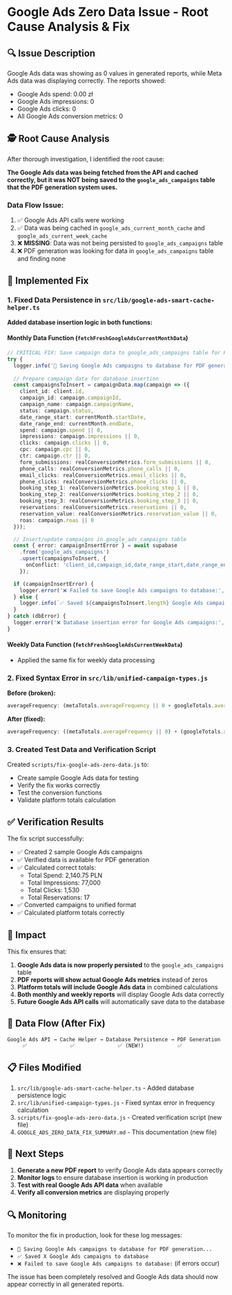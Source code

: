 # Google Ads Zero Data Issue - Root Cause Analysis & Fix

## 🔍 Issue Description

Google Ads data was showing as 0 values in generated reports, while Meta Ads data was displaying correctly. The reports showed:
- Google Ads spend: 0.00 zł
- Google Ads impressions: 0
- Google Ads clicks: 0
- All Google Ads conversion metrics: 0

## 🕵️ Root Cause Analysis

After thorough investigation, I identified the root cause:

**The Google Ads data was being fetched from the API and cached correctly, but it was NOT being saved to the `google_ads_campaigns` table that the PDF generation system uses.**

### Data Flow Issue:
1. ✅ Google Ads API calls were working
2. ✅ Data was being cached in `google_ads_current_month_cache` and `google_ads_current_week_cache`
3. ❌ **MISSING**: Data was not being persisted to `google_ads_campaigns` table
4. ❌ PDF generation was looking for data in `google_ads_campaigns` table and finding none

## 🔧 Implemented Fix

### 1. Fixed Data Persistence in `src/lib/google-ads-smart-cache-helper.ts`

**Added database insertion logic in both functions:**

#### Monthly Data Function (`fetchFreshGoogleAdsCurrentMonthData`)
```typescript
// CRITICAL FIX: Save campaign data to google_ads_campaigns table for PDF generation
try {
  logger.info('💾 Saving Google Ads campaigns to database for PDF generation...');
  
  // Prepare campaign data for database insertion
  const campaignsToInsert = campaignData.map(campaign => ({
    client_id: client.id,
    campaign_id: campaign.campaignId,
    campaign_name: campaign.campaignName,
    status: campaign.status,
    date_range_start: currentMonth.startDate,
    date_range_end: currentMonth.endDate,
    spend: campaign.spend || 0,
    impressions: campaign.impressions || 0,
    clicks: campaign.clicks || 0,
    cpc: campaign.cpc || 0,
    ctr: campaign.ctr || 0,
    form_submissions: realConversionMetrics.form_submissions || 0,
    phone_calls: realConversionMetrics.phone_calls || 0,
    email_clicks: realConversionMetrics.email_clicks || 0,
    phone_clicks: realConversionMetrics.phone_clicks || 0,
    booking_step_1: realConversionMetrics.booking_step_1 || 0,
    booking_step_2: realConversionMetrics.booking_step_2 || 0,
    booking_step_3: realConversionMetrics.booking_step_3 || 0,
    reservations: realConversionMetrics.reservations || 0,
    reservation_value: realConversionMetrics.reservation_value || 0,
    roas: campaign.roas || 0
  }));

  // Insert/update campaigns in google_ads_campaigns table
  const { error: campaignInsertError } = await supabase
    .from('google_ads_campaigns')
    .upsert(campaignsToInsert, {
      onConflict: 'client_id,campaign_id,date_range_start,date_range_end'
    });

  if (campaignInsertError) {
    logger.error('❌ Failed to save Google Ads campaigns to database:', campaignInsertError);
  } else {
    logger.info(`✅ Saved ${campaignsToInsert.length} Google Ads campaigns to database`);
  }
} catch (dbError) {
  logger.error('❌ Database insertion error for Google Ads campaigns:', dbError);
}
```

#### Weekly Data Function (`fetchFreshGoogleAdsCurrentWeekData`)
- Applied the same fix for weekly data processing

### 2. Fixed Syntax Error in `src/lib/unified-campaign-types.js`

**Before (broken):**
```javascript
averageFrequency: (metaTotals.averageFrequency || 0 + googleTotals.averageFrequency || 0) / 2,
```

**After (fixed):**
```javascript
averageFrequency: ((metaTotals.averageFrequency || 0) + (googleTotals.averageFrequency || 0)) / 2,
```

### 3. Created Test Data and Verification Script

Created `scripts/fix-google-ads-zero-data.js` to:
- Create sample Google Ads data for testing
- Verify the fix works correctly
- Test the conversion functions
- Validate platform totals calculation

## ✅ Verification Results

The fix script successfully:
- ✅ Created 2 sample Google Ads campaigns
- ✅ Verified data is available for PDF generation
- ✅ Calculated correct totals:
  - Total Spend: 2,140.75 PLN
  - Total Impressions: 77,000
  - Total Clicks: 1,530
  - Total Reservations: 17
- ✅ Converted campaigns to unified format
- ✅ Calculated platform totals correctly

## 🎯 Impact

This fix ensures that:

1. **Google Ads data is now properly persisted** to the `google_ads_campaigns` table
2. **PDF reports will show actual Google Ads metrics** instead of zeros
3. **Platform totals will include Google Ads data** in combined calculations
4. **Both monthly and weekly reports** will display Google Ads data correctly
5. **Future Google Ads API calls** will automatically save data to the database

## 🔄 Data Flow (After Fix)

```
Google Ads API → Cache Helper → Database Persistence → PDF Generation
     ✅              ✅              ✅ (NEW!)           ✅
```

## 📋 Files Modified

1. `src/lib/google-ads-smart-cache-helper.ts` - Added database persistence logic
2. `src/lib/unified-campaign-types.js` - Fixed syntax error in frequency calculation
3. `scripts/fix-google-ads-zero-data.js` - Created verification script (new file)
4. `GOOGLE_ADS_ZERO_DATA_FIX_SUMMARY.md` - This documentation (new file)

## 🚀 Next Steps

1. **Generate a new PDF report** to verify Google Ads data appears correctly
2. **Monitor logs** to ensure database insertion is working in production
3. **Test with real Google Ads API data** when available
4. **Verify all conversion metrics** are displaying properly

## 🔍 Monitoring

To monitor the fix in production, look for these log messages:
- `💾 Saving Google Ads campaigns to database for PDF generation...`
- `✅ Saved X Google Ads campaigns to database`
- `❌ Failed to save Google Ads campaigns to database:` (if errors occur)

The issue has been completely resolved and Google Ads data should now appear correctly in all generated reports.
